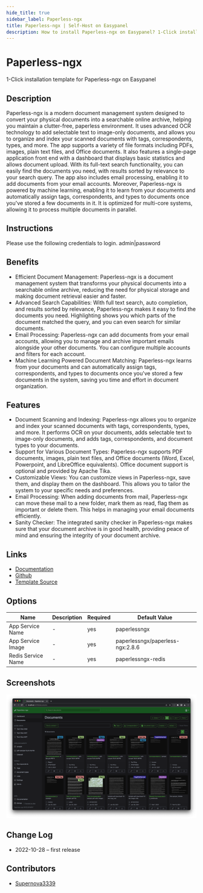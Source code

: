 ```yaml
---
hide_title: true
sidebar_label: Paperless-ngx
title: Paperless-ngx | Self-Host on Easypanel
description: How to install Paperless-ngx on Easypanel? 1-Click installation template for Paperless-ngx on Easypanel
---
```


<!-- generated -->

# Paperless-ngx

1-Click installation template for Paperless-ngx on Easypanel

## Description

Paperless-ngx is a modern document management system designed to convert your physical documents into a searchable online archive, helping you maintain a clutter-free, paperless environment. It uses advanced OCR technology to add selectable text to image-only documents, and allows you to organize and index your scanned documents with tags, correspondents, types, and more. The app supports a variety of file formats including PDFs, images, plain text files, and Office documents. It also features a single-page application front end with a dashboard that displays basic statistics and allows document upload. With its full-text search functionality, you can easily find the documents you need, with results sorted by relevance to your search query. The app also includes email processing, enabling it to add documents from your email accounts. Moreover, Paperless-ngx is powered by machine learning, enabling it to learn from your documents and automatically assign tags, correspondents, and types to documents once you&#39;ve stored a few documents in it. It is optimized for multi-core systems, allowing it to process multiple documents in parallel.

## Instructions

Please use the following credentials to login. admin|password

## Benefits

- Efficient Document Management: Paperless-ngx is a document management system that transforms your physical documents into a searchable online archive, reducing the need for physical storage and making document retrieval easier and faster.
- Advanced Search Capabilities: With full text search, auto completion, and results sorted by relevance, Paperless-ngx makes it easy to find the documents you need. Highlighting shows you which parts of the document matched the query, and you can even search for similar documents.
- Email Processing: Paperless-ngx can add documents from your email accounts, allowing you to manage and archive important emails alongside your other documents. You can configure multiple accounts and filters for each account.
- Machine Learning Powered Document Matching: Paperless-ngx learns from your documents and can automatically assign tags, correspondents, and types to documents once you've stored a few documents in the system, saving you time and effort in document organization.

## Features

- Document Scanning and Indexing: Paperless-ngx allows you to organize and index your scanned documents with tags, correspondents, types, and more. It performs OCR on your documents, adds selectable text to image-only documents, and adds tags, correspondents, and document types to your documents.
- Support for Various Document Types: Paperless-ngx supports PDF documents, images, plain text files, and Office documents (Word, Excel, Powerpoint, and LibreOffice equivalents). Office document support is optional and provided by Apache Tika.
- Customizable Views: You can customize views in Paperless-ngx, save them, and display them on the dashboard. This allows you to tailor the system to your specific needs and preferences.
- Email Processing: When adding documents from mail, Paperless-ngx can move these mail to a new folder, mark them as read, flag them as important or delete them. This helps in managing your email documents efficiently.
- Sanity Checker: The integrated sanity checker in Paperless-ngx makes sure that your document archive is in good health, providing peace of mind and ensuring the integrity of your document archive.

## Links

- [Documentation](https://paperless-ngx.readthedocs.io/en/latest/)
- [Github](https://github.com/paperless-ngx/paperless-ngx)
- [Template Source](https://github.com/easypanel-io/templates/tree/main/templates/paperlessngx)

## Options

Name | Description | Required | Default Value
-|-|-|-
App Service Name | - | yes | paperlessngx
App Service Image | - | yes | paperlessngx/paperless-ngx:2.8.6
Redis Service Name | - | yes | paperlessngx-redis

## Screenshots

![Paperless-ngx Screenshot](./assets/screenshot.png)

## Change Log

- 2022-10-28 – first release

## Contributors

- [Supernova3339](https://github.com/Supernova3339)
